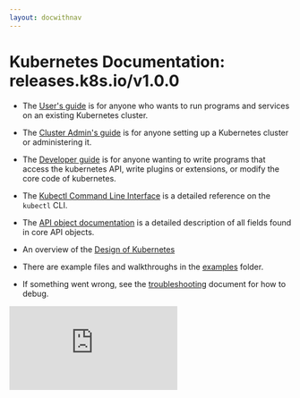 ```yaml
---
layout: docwithnav
---
```

<!-- BEGIN MUNGE: UNVERSIONED_WARNING -->


<!-- END MUNGE: UNVERSIONED_WARNING -->
# Kubernetes Documentation: releases.k8s.io/v1.0.0

* The [User's guide](user-guide/README.html) is for anyone who wants to run programs and
  services on an existing Kubernetes cluster.

* The [Cluster Admin's guide](admin/README.html) is for anyone setting up
  a Kubernetes cluster or administering it.

* The [Developer guide](devel/README.html) is for anyone wanting to write
  programs that access the kubernetes API, write plugins or extensions, or
  modify the core code of kubernetes.

* The [Kubectl Command Line Interface](user-guide/kubectl/kubectl.html) is a detailed reference on
  the `kubectl` CLI.

* The [API object documentation](http://kubernetes.io/third_party/swagger-ui/)
  is a detailed description of all fields found in core API objects.

* An overview of the [Design of Kubernetes](design/README.html)

* There are example files and walkthroughs in the [examples](../examples/README.html)
  folder.

* If something went wrong, see the [troubleshooting](troubleshooting.html) document for how to debug.


<!-- BEGIN MUNGE: GENERATED_ANALYTICS -->
[![Analytics](https://kubernetes-site.appspot.com/UA-36037335-10/GitHub/docs/README.md?pixel)]()
<!-- END MUNGE: GENERATED_ANALYTICS -->
